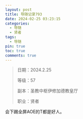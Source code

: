 ```yaml
---
layout: post
title: 导随记录793
date: 2024-02-25 03:23:15
categories:
  - 导随
  - 贤者
tags:
  - 导随
pin: true
toc: true
comments: true
---
```

> 日期：2024.2.25
>
> 等级：57
>
> 副本：圣教中枢伊修加德教皇厅
>
> 职业：贤者

会下踢全屏AOE的T都是好人。
